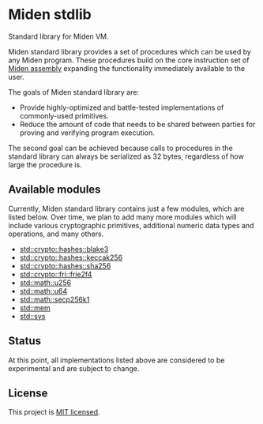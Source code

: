 # Miden stdlib
Standard library for Miden VM.

Miden standard library provides a set of procedures which can be used by any Miden program. These procedures build on the core instruction set of [Miden assembly](../assembly) expanding the functionality immediately available to the user.

The goals of Miden standard library are:
* Provide highly-optimized and battle-tested implementations of commonly-used primitives.
* Reduce the amount of code that needs to be shared between parties for proving and verifying program execution.

The second goal can be achieved because calls to procedures in the standard library can always be serialized as 32 bytes, regardless of how large the procedure is.

## Available modules
Currently, Miden standard library contains just a few modules, which are listed below. Over time, we plan to add many more modules which will include various cryptographic primitives, additional numeric data types and operations, and many others.

- [std::crypto::hashes::blake3](./docs/crypto/hashes/blake3.md)
- [std::crypto::hashes::keccak256](./docs/crypto/hashes/keccak256.md)
- [std::crypto::hashes::sha256](./docs/crypto/hashes/sha256.md)
- [std::crypto::fri::frie2f4](./docs/crypto/fri/frie2f4.md)
- [std::math::u256](./docs/math/u256.md)
- [std::math::u64](./docs/math/u64.md)
- [std::math::secp256k1](./docs/math/secp256k1/group.md)
- [std::mem](./docs/mem.md)
- [std::sys](./docs/sys.md)

## Status
At this point, all implementations listed above are considered to be experimental and are subject to change.

## License
This project is [MIT licensed](../LICENSE).
